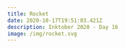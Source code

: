 ```yaml
---
title: Rocket
date: 2020-10-17T19:51:03.421Z
description: Inktober 2020 - Day 16
image: /img/rocket.svg
---
```


